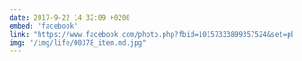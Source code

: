 ```yaml
---
date: 2017-9-22 14:32:09 +0200
embed: "facebook"
link: "https://www.facebook.com/photo.php?fbid=10157333899357524&set=pb.558382523.-2207520000.1507209175.&type=3&theater"
img: "/img/life/00378_item.md.jpg"
---
```

